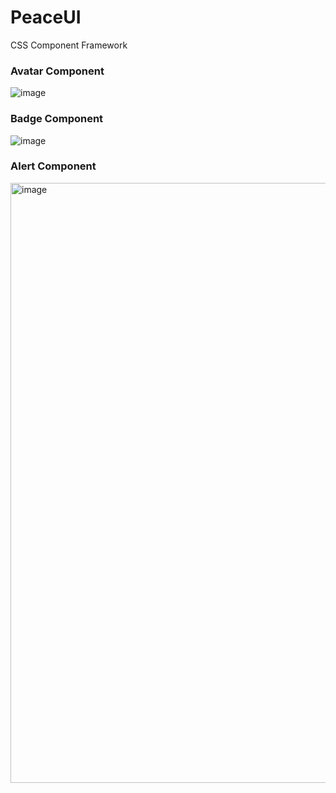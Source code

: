 # PeaceUI

CSS Component Framework

### Avatar Component

![image](https://user-images.githubusercontent.com/59335572/152366816-35cd95f6-98d8-4411-b6b5-77ae1b230baa.png)

### Badge Component

![image](https://user-images.githubusercontent.com/59335572/152366655-54edb79f-5620-4839-bf99-2be587e5bfa7.png)

### Alert Component

<img width="960" alt="image" src="https://user-images.githubusercontent.com/59335572/152570008-2ea00b76-7a80-4baa-841b-18d1b5d49d29.png">
